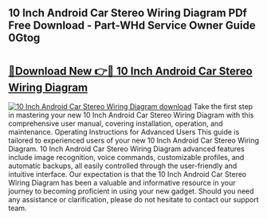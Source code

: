 ## 10 Inch Android Car Stereo Wiring Diagram PDf Free Download - Part-WHd Service Owner Guide 0Gtog

# <h2><a href="http://dfl9h2y.blite.top/?on=10+Inch+Android+Car+Stereo+Wiring+Diagram">🔗Download New 👉🔴 10 Inch Android Car Stereo Wiring Diagram</a></h2>

[![10 Inch Android Car Stereo Wiring Diagram download](https://i.imgur.com/lujVjoI.png)](http://dfl9h2y.blite.top/?on=10+Inch+Android+Car+Stereo+Wiring+Diagram)
Take the first step in mastering your new 10 Inch Android Car Stereo Wiring Diagram with this comprehensive user manual, covering installation, operation, and maintenance. Operating Instructions for Advanced Users This guide is tailored to experienced users of your new 10 Inch Android Car Stereo Wiring Diagram. 10 Inch Android Car Stereo Wiring Diagram advanced features include image recognition, voice commands, customizable profiles, and automatic backups, all easily controlled through the user-friendly and intuitive interface. Our expectation is that the 10 Inch Android Car Stereo Wiring Diagram has been a valuable and informative resource in your journey to becoming proficient in using your new gadget. Should you need any assistance or clarification, please do not hesitate to contact our support team.
